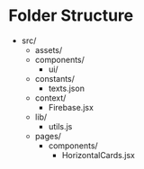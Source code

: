 # Folder Structure
  - src/
    - assets/
    - components/
        - ui/
    - constants/
        - texts.json
    - context/
        - Firebase.jsx
    - lib/
        - utils.js
    - pages/
        - components/
           - HorizontalCards.jsx
    

